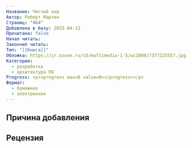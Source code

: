 ```yaml
---
Название: Чистый код
Автор: Роберт Мартин
Страниц: "464"
Добавлена в базу: 2025-04-13
Прочитана: false
Начал читать: 
Закончил читать: 
Тип: "[[Книга]]"
Обложка: https://ir.ozone.ru/s3/multimedia-1-5/wc1000/7377225557.jpg
Категории:
  - разработка
  - архитектура ПО
Progress: <p><progress max=0 value=0></progress></p>
Формат:
  - бумажная
  - электронная
---
```

## Причина добавления


## Рецензия
